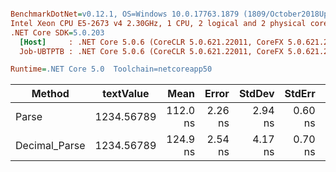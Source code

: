 ``` ini

BenchmarkDotNet=v0.12.1, OS=Windows 10.0.17763.1879 (1809/October2018Update/Redstone5)
Intel Xeon CPU E5-2673 v4 2.30GHz, 1 CPU, 2 logical and 2 physical cores
.NET Core SDK=5.0.203
  [Host]     : .NET Core 5.0.6 (CoreCLR 5.0.621.22011, CoreFX 5.0.621.22011), X64 RyuJIT
  Job-UBTPTB : .NET Core 5.0.6 (CoreCLR 5.0.621.22011, CoreFX 5.0.621.22011), X64 RyuJIT

Runtime=.NET Core 5.0  Toolchain=netcoreapp50  

```
|        Method |  textValue |     Mean |   Error |  StdDev |  StdErr |      Min |      Max |   Median | Ratio | MannWhitney(5%) | RatioSD |
|-------------- |----------- |---------:|--------:|--------:|--------:|---------:|---------:|---------:|------:|---------------- |--------:|
|         Parse | 1234.56789 | 112.0 ns | 2.26 ns | 2.94 ns | 0.60 ns | 107.2 ns | 117.5 ns | 111.3 ns |  1.00 |            Base |    0.00 |
| Decimal_Parse | 1234.56789 | 124.9 ns | 2.54 ns | 4.17 ns | 0.70 ns | 116.9 ns | 134.0 ns | 124.6 ns |  1.11 |          Slower |    0.06 |

